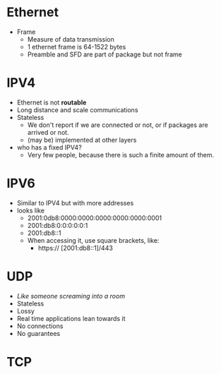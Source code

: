 # Ethernet
- Frame
	- Measure of data transmission
	- 1 ethernet frame is 64-1522 bytes
	- Preamble and SFD are part of package but not frame
# IPV4
- Ethernet is not **routable**
- Long distance and scale communications
- Stateless
	- We don't report if we are connected or not, or if packages are arrived or not.
	- (may be) implemented at other layers
- who has a fixed IPV4?
	- Very few people, because there is such a finite amount of them.
# IPV6
- Similar to IPV4 but with more addresses
- looks like
	- 2001:0db8:0000:0000:0000:0000:0000:0001
	- 2001:db8:0:0:0:0:0:1
	- 2001:db8::1
	- When accessing it, use square brackets, like:
		- https:// [2001:db8::1]/443
# UDP
- *Like someone screaming into a room*
- Stateless
- Lossy
- Real time applications lean towards it
- No connections
- No guarantees
# TCP
